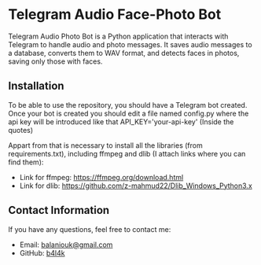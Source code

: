 # Telegram Audio Face-Photo Bot

Telegram Audio Photo Bot is a Python application that interacts with Telegram to handle audio and photo messages. It saves audio messages to a database, converts them to WAV format, and detects faces in photos, saving only those with faces.

## Installation

To be able to use the repository, you should have a Telegram bot created.
Once your bot is created you should edit a file named config.py where the api key will be introduced like that API_KEY='your-api-key' (Inside the quotes)

Appart from that is necessary to install all the libraries (from requirements.txt), including ffmpeg and dlib (I attach links where you can find them):
- Link for ffmpeg: https://ffmpeg.org/download.html 
- Link for dlib: https://github.com/z-mahmud22/Dlib_Windows_Python3.x

## Contact Information

If you have any questions, feel free to contact me:

- Email: balaniouk@gmail.com
- GitHub: [b4l4k](https://github.com/b4l4k)
